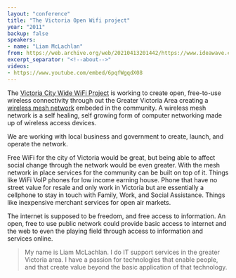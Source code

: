 ```yaml
---
layout: "conference"
title: "The Victoria Open Wifi project"
year: "2011"
backup: false
speakers:
- name: "Liam McLachlan"
from: https://web.archive.org/web/20210413201442/https://www.ideawave.ca/2011-conference/the-victoria-open-wifi-project
excerpt_separator: "<!--about-->"
videos:
- https://www.youtube.com/embed/6pqfWgqdX08
---
```


The [Victoria City Wide WiFi Project](http://openwifi.ca/)
is working to create open, free-to-use wireless connectivity
through out the Greater Victoria Area creating a [wireless mesh
network](https://en.wikipedia.org/wiki/Wireless_mesh_network) embeded in
the community. A wireless mesh network is a self healing, self growing
form of computer networking made up of wireless access devices.

We are working with local business and government to create, launch, and
operate the network.

Free WiFi for the city of Victoria would be great, but being able to affect
social change through the network would be even greater. With the mesh network
in place services for the community can be built on top of it. Things like
WiFi VoIP phones for low income earning house. Phone that have no street value
for resale and only work in Victoria but are essentially a cellphone to stay
in touch with Family, Work, and Social Assistance. Things like inexpensive
merchant services for open air markets.

The internet is supposed to be freedom, and free access to information. An
open, free to use public network could provide basic access to internet and
the web to even the playing field through access to information and services
online.

<!--about-->

> My name is Liam McLachlan. I do IT support services in the greater
Victoria area. I have a passion for technologies that enable people, and that
create value beyond the basic application of that technology.
